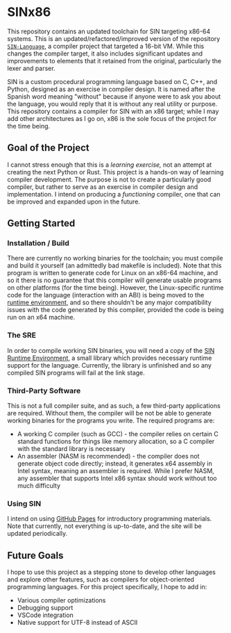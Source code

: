 # SINx86

This repository contains an updated toolchain for SIN targeting x86-64 systems. This is an updated/refactored/improved version of the repository [`SIN-Language`](http://github.com/rlannon/SIN-Language), a compiler project that targeted a 16-bit VM. While this changes the compiler target, it also includes significant updates and improvements to elements that it retained from the original, particularly the lexer and parser.

SIN is a custom procedural programming language based on C, C++, and Python, designed as an exercise in compiler design. It is named after the Spanish word meaning "without" because if anyone were to ask you about the language, you would reply that it is without any real utility or purpose. This repository contains a compiler for SIN with an x86 target; while I may add other architectures as I go on, x86 is the sole focus of the project for the time being.

## Goal of the Project

I cannot stress enough that this is a *learning exercise,* not an attempt at creating the next Python or Rust. This project is a hands-on way of learning compiler development. The purpose is not to create a particularly good compiler, but rather to serve as an exercise in compiler design and implementation. I intend on producing a *functioning* compiler, one that can be improved and expanded upon in the future.

## Getting Started

### Installation / Build

There are currently no working binaries for the toolchain; you must compile and build it yourself (an admittedly bad makefile is included). Note that this program is written to generate code for Linux on an x86-64 machine, and so it there is no guarantee that this compiler will generate usable programs on other platforms (for the time being). However, the Linux-specific runtime code for the language (interaction with an ABI) is being moved to the [runtime environment](https://github.com/rlannon/SRE), and so there shouldn't be any major compatibility issues with the code generated by this compiler, provided the code is being run on an x64 machine.

### The SRE

In order to compile working SIN binaries, you will need a copy of the [SIN Runtime Environment](https://github.com/rlannon/SRE), a small library which provides necessary runtime support for the language. Currently, the library is unfinished and so any compiled SIN programs will fail at the link stage.

### Third-Party Software

This is not a full compiler suite, and as such, a few third-party applications are required. Without them, the compiler will be not be able to generate working binaries for the programs you write. The required programs are:

* A working C compiler (such as GCC) - the compiler relies on certain C standard functions for things like memory allocation, so a C compiler with the standard library is necessary
* An assembler (NASM is recommended) - the compiler does not generate object code directly; instead, it generates x64 assembly in Intel syntax, meaning an assembler is required. While I prefer NASM, any assembler that supports Intel x86 syntax should work without too much difficulty

### Using SIN

I intend on using [GitHub Pages](rlannon.github.com/SIN) for introductory programming materials. Note that currently, not everything is up-to-date, and the site will be updated periodically.

## Future Goals

I hope to use this project as a stepping stone to develop other languages and explore other features, such as compilers for object-oriented programming languages. For this project specifically, I hope to add in:

* Various compiler optimizations
* Debugging support
* VSCode integration
* Native support for UTF-8 instead of ASCII
